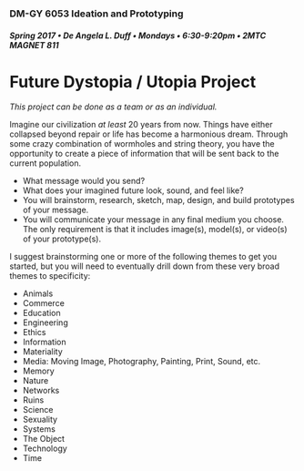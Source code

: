 ### DM-GY 6053 Ideation and Prototyping
##### Spring 2017 • De Angela L. Duff • Mondays • 6:30-9:20pm • 2MTC MAGNET 811

# Future Dystopia / Utopia Project


_This project can be done as a team or as an individual._

Imagine our civilization *at least* 20 years from now. Things have either collapsed beyond repair or life has become a harmonious dream. Through some crazy combination of wormholes and string theory, you have the opportunity to create a piece of information that will be sent back to the current population. 
* What message would you send? 
* What does your imagined future look, sound, and feel like?
* You will brainstorm, research, sketch, map, design, and build prototypes of your message. 
* You will communicate your message in any final medium you choose. The only requirement is that it includes image(s), model(s), or video(s) of your prototype(s).

I suggest brainstorming one or more of the following themes to get you started, but you will need to eventually drill down from these very broad themes to specificity:

*   Animals
*   Commerce
*   Education
*   Engineering
*   Ethics
*   Information
*   Materiality
*   Media: Moving Image, Photography, Painting, Print, Sound, etc.
*   Memory
*   Nature
*   Networks
*   Ruins
*   Science
*   Sexuality
*   Systems
*   The Object
*   Technology
*   Time
